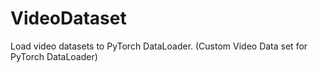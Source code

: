 # VideoDataset
Load video datasets to PyTorch DataLoader. (Custom Video Data set for PyTorch DataLoader)
